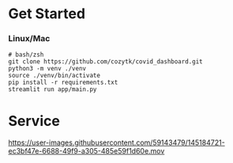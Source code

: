 # Get Started
### Linux/Mac
```shell
# bash/zsh
git clone https://github.com/cozytk/covid_dashboard.git
python3 -m venv ./venv
source ./venv/bin/activate
pip install -r requirements.txt
streamlit run app/main.py
```

# Service

https://user-images.githubusercontent.com/59143479/145184721-ec3bf47e-6688-49f9-a305-485e59f1d60e.mov
